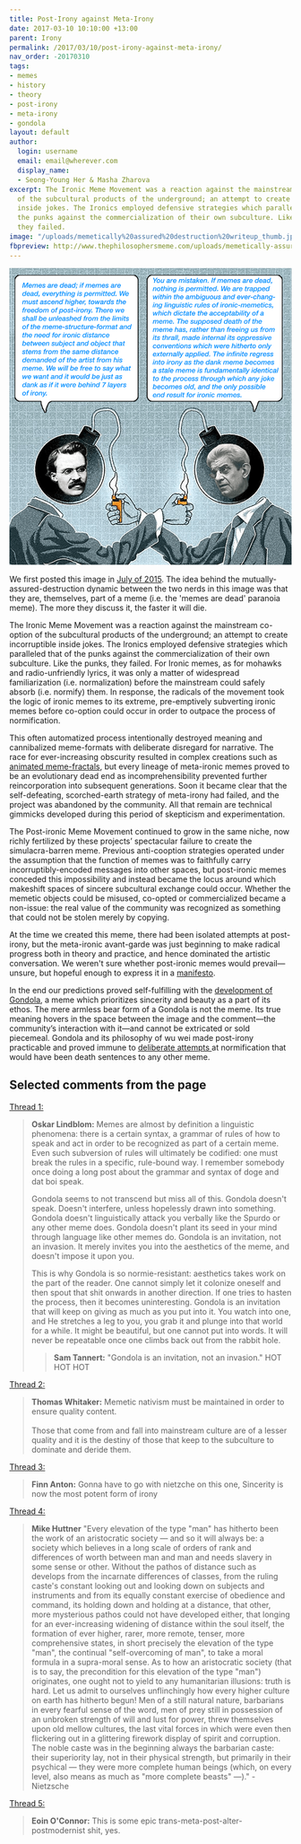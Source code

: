 ```yaml
---
title: Post-Irony against Meta-Irony
date: 2017-03-10 10:10:00 +13:00
parent: Irony
permalink: /2017/03/10/post-irony-against-meta-irony/
nav_order: -20170310
tags:
- memes
- history
- theory
- post-irony
- meta-irony
- gondola
layout: default
author:
  login: username
  email: email@wherever.com
  display_name:
  - Seong-Young Her & Masha Zharova
excerpt: The Ironic Meme Movement was a reaction against the mainstream co-option
  of the subcultural products of the underground; an attempt to create incorruptible
  inside jokes. The Ironics employed defensive strategies which paralleled that of
  the punks against the commercialization of their own subculture. Like the punks,
  they failed.
image: "/uploads/memetically%20assured%20destruction%20writeup_thumb.jpg"
fbpreview: http://www.thephilosophersmeme.com/uploads/memetically-assured-destruction-writeup_thumb.jpg
---
```


![memetically assured destruction writeup.jpg](/uploads/memetic%20destruction.png)

We first posted this image in [July of 2015](https://www.facebook.com/thephilosophersmeme/photos/a.1652774414956178.1073741828.1652760244957595/1665894116977541/). The idea behind the mutually-assured-destruction dynamic between the two nerds in this image was that they are, themselves, part of a meme (i.e. the 'memes are dead' paranoia meme). The more they discuss it, the faster it will die.

The Ironic Meme Movement was a reaction against the mainstream co-option of the subcultural products of the underground; an attempt to create incorruptible inside jokes. The Ironics employed defensive strategies which paralleled that of the punks against the commercialization of their own subculture. Like the punks, they failed. For Ironic memes, as for mohawks and radio-unfriendly lyrics, it was only a matter of widespread familiarization (i.e. normalization) before the mainstream could safely absorb (i.e. normify) them. In response, the radicals of the movement took the logic of ironic memes to its extreme, pre-emptively subverting ironic memes before co-option could occur in order to outpace the process of normification.

This often automatized process intentionally destroyed meaning and cannibalized meme-formats with deliberate disregard for narrative. The race for ever-increasing obscurity resulted in complex creations such as [animated meme-fractals](https://www.facebook.com/920229471371578/videos/926658737395318/), but every lineage of meta-ironic memes proved to be an evolutionary dead end as incomprehensibility prevented further reincorporation into subsequent generations. Soon it became clear that the self-defeating, scorched-earth strategy of meta-irony had failed, and the project was abandoned by the community. All that remain are technical gimmicks developed during this period of skepticism and experimentation.

The Post-ironic Meme Movement continued to grow in the same niche, now richly fertilized by these projects’ spectacular failure to create the simulacra-barren meme. Previous anti-cooption strategies operated under the assumption that the function of memes was to faithfully carry incorruptibly-encoded messages into other spaces, but post-ironic memes conceded this impossibility and instead became the locus around which makeshift spaces of sincere subcultural exchange could occur. Whether the memetic objects could be misused, co-opted or commercialized became a non-issue: the real value of the community was recognized as something that could not be stolen merely by copying.

At the time we created this meme, there had been isolated attempts at post-irony, but the meta-ironic avant-garde was just beginning to make radical progress both in theory and practice, and hence dominated the artistic conversation. We weren't sure whether post-ironic memes would prevail—unsure, but hopeful enough to express it in a [manifesto](http://thephilosophersmeme.com/2016/01/29/the-post-pepe-manifesto/).

In the end our predictions proved self-fulfilling with the [development of Gondola](http://thephilosophersmeme.com/2015/11/28/a-short-note-on-gondola/), a meme which prioritizes sincerity and beauty as a part of its ethos. The mere armless bear form of a Gondola is not the meme. Its true meaning hovers in the space between the image and the comment—the community’s interaction with it—and cannot be extricated or sold piecemeal. Gondola and its philosophy of wu wei made post-irony practicable and proved immune to [deliberate attempts ](http://archive.is/yJiyP)at normification that would have been death sentences to any other meme.

## Selected comments from the page

[Thread 1:](https://www.facebook.com/thephilosophersmeme/photos/a.1652774414956178.1073741828.1652760244957595/1826168077616810/?type=3&comment_id=1826395054260779&comment_tracking=%7B%22tn%22%3A%22R9%22%7D)

> **Oskar Lindblom:** Memes are almost by definition a linguistic phenomena: there is a certain syntax, a grammar of rules of how to speak and act in order to be recognized as part of a certain meme. Even such subversion of rules will ultimately be codified: one must break the rules in a specific, rule-bound way. I remember somebody once doing a long post about the grammar and syntax of doge and dat boi speak.
>
> Gondola seems to not transcend but miss all of this. Gondola doesn't speak. Doesn't interfere, unless hopelessly drawn into something. Gondola doesn't linguistically attack you verbally like the Spurdo or any other meme does. Gondola doesn't plant its seed in your mind through language like other memes do. Gondola is an invitation, not an invasion. It merely invites you into the aesthetics of the meme, and doesn't impose it upon you.
>
> This is why Gondola is so normie-resistant: aesthetics takes work on the part of the reader. One cannot simply let it colonize oneself and then spout that shit onwards in another direction. If one tries to hasten the process, then it becomes uninteresting. Gondola is an invitation that will keep on giving as much as you put into it. You watch into one, and He stretches a leg to you, you grab it and plunge into that world for a while. It might be beautiful, but one cannot put into words. It will never be repeatable once one climbs back out from the rabbit hole.
>
> > **Sam Tannert:** "Gondola is an invitation, not an invasion." HOT HOT HOT

[Thread 2:](https://www.facebook.com/thephilosophersmeme/photos/a.1652774414956178.1073741828.1652760244957595/1826168077616810/?type=3&comment_id=1826186500948301&comment_tracking=%7B%22tn%22%3A%22R9%22%7D)

> **Thomas Whitaker:** Memetic nativism must be maintained in order to ensure quality content.\
> \
> Those that come from and fall into mainstream culture are of a lesser quality and it is the destiny of those that keep to the subculture to dominate and deride them.

[Thread 3:](https://www.facebook.com/thephilosophersmeme/photos/a.1652774414956178.1073741828.1652760244957595/1826168077616810/?type=3&comment_id=1826191687614449&comment_tracking=%7B%22tn%22%3A%22R9%22%7D)

> **Finn Anton:** Gonna have to go with nietzche on this one, Sincerity is now the most potent form of irony

[Thread 4:](https://www.facebook.com/thephilosophersmeme/photos/a.1652774414956178.1073741828.1652760244957595/1826168077616810/?type=3&comment_id=1826287384271546&comment_tracking=%7B%22tn%22%3A%22R9%22%7D)

> **Mike Huttner** "Every elevation of the type "man" has hitherto been the work of an aristocratic society — and so it will always be: a society which believes in a long scale of orders of rank and differences of worth between man and man and needs slavery in some sense or other. Without the pathos of distance such as develops from the incarnate differences of classes, from the ruling caste's constant looking out and looking down on subjects and instruments and from its equally constant exercise of obedience and command, its holding down and holding at a distance, that other, more mysterious pathos could not have developed either, that longing for an ever-increasing widening of distance within the soul itself, the formation of ever higher, rarer, more remote, tenser, more comprehensive states, in short precisely the elevation of the type "man", the continual "self-overcoming of man", to take a moral formula in a supra-moral sense. As to how an aristocratic society (that is to say, the precondition for this elevation of the type "man") originates, one ought not to yield to any humanitarian illusions: truth is hard. Let us admit to ourselves unflinchingly how every higher culture on earth has hitherto begun! Men of a still natural nature, barbarians in every fearful sense of the word, men of prey still in possession of an unbroken strength of will and lust for power, threw themselves upon old mellow cultures, the last vital forces in which were even then flickering out in a glittering firework display of spirit and corruption. The noble caste was in the beginning always the barbarian caste: their superiority lay, not in their physical strength, but primarily in their psychical — they were more complete human beings (which, on every level, also means as much as "more complete beasts" —)." -Nietzsche

[Thread 5:](https://www.facebook.com/thephilosophersmeme/photos/a.1652774414956178.1073741828.1652760244957595/1826168077616810/?type=3&comment_id=1826183144281970&comment_tracking=%7B%22tn%22%3A%22R9%22%7D)

> **Eoin O'Connor:** This is some epic trans-meta-post-alter-postmodernist shit, yes.